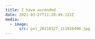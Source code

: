 ```yaml
---
title: I have ascended
date: 2021-03-27T11:20:49.121Z
media:
  - image:
      src: pxl_20210327_111926490.jpg
---
```


